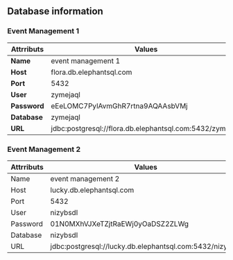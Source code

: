 ## Database information

### Event Management 1

| Attrributs           | Values                                                   |
|----------------|----------------------------------------------------------|
| **Name**       | event management 1                                       |
| **Host**       | flora.db.elephantsql.com                                 |
| **Port**       | 5432                                                     |
| **User**       | zymejaql                                                 |
| **Password**   | eEeLOMC7PylAvmGhR7rtna9AQAAsbVMj                         |
| **Database**   | zymejaql                                                 |
| **URL**        | jdbc:postgresql://flora.db.elephantsql.com:5432/zymejaql |

### Event Management 2

| Attrributs           | Values                                                                                 |
|----------------|----------------------------------------------------------------------------------------|
Name      | event management 2                                                                     |
Host       | lucky.db.elephantsql.com                                                               |
Port       | 5432                                                                                   |
User       | nizybsdl                                                                               |
Password   | 01N0MXhVJXeTZjtRaEWj0yOaDSZ2ZLWg                                                       |
Database   | nizybsdl                                                                               |
URL        | jdbc:postgresql://lucky.db.elephantsql.com:5432/nizybsdl |